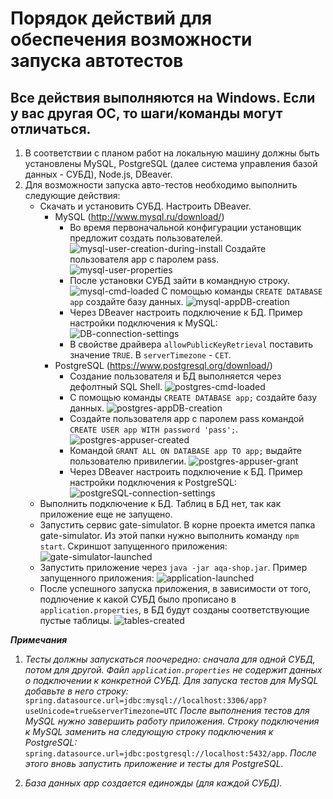 # Порядок действий для обеспечения возможности запуска автотестов
## Все действия выполняются на Windows. Если у вас другая ОС, то шаги/команды могут отличаться.

1. В соответствии с планом работ на локальную машину должны быть установлены MySQL, PostgreSQL (далее система управления базой данных - СУБД), Node.js, DBeaver.
2. Для возможности запуска авто-тестов необходимо выполнить следующие действия:
    * Скачать и установить СУБД. Настроить DBeaver.
        + MySQL (http://www.mysql.ru/download/)
            - Во время первоначальной конфигурации установщик предложит создать пользователей.
            ![mysql-user-creation-during-install](https://github.com/gruzdevni/diploma/blob/master/resources/mysql-user-creation-during-install.PNG)
            Создайте пользователя app c паролем pass.
            <br>![mysql-user-properties](https://github.com/gruzdevni/diploma/blob/master/resources/mysql-user-properties.PNG)</br>
            - После установки СУБД зайти в командную строку.
            ![mysql-cmd-loaded](https://github.com/gruzdevni/diploma/blob/master/resources/mysql-cmd-loaded.PNG)
            С помощью команды `CREATE DATABASE app` создайте базу данных.
            ![mysql-appDB-creation](https://github.com/gruzdevni/diploma/blob/master/resources/mysql-appDB-creation.PNG)
            - Через DBeaver настроить подключение к БД. Пример настройки подключения к MySQL:
            ![DB-connection-settings](https://github.com/gruzdevni/diploma/blob/master/resources/DB-connection-settings.png)
            - В свойстве драйвера `allowPublicKeyRetrieval` поставить значение `TRUE`. В `serverTimezone` - `CET`.
        + PostgreSQL (https://www.postgresql.org/download/)
            - Создание пользователя и БД выполняется через дефолтный SQL Shell.
            ![postgres-cmd-loaded](https://github.com/gruzdevni/diploma/blob/master/resources/postgres-cmd-loaded.PNG)
            - С помощью команды `CREATE DATABASE app;` создайте базу данных.
            ![postgres-appDB-creation](https://github.com/gruzdevni/diploma/blob/master/resources/postgres-appDB-creation.PNG)
            - Создайте пользователя app c паролем pass командой `CREATE USER app WITH password 'pass';`.
            ![postgres-appuser-created](https://github.com/gruzdevni/diploma/blob/master/resources/postgres-appuser-created.PNG)
            - Командой `GRANT ALL ON DATABASE app TO app;` выдайте пользователю привилегии.
            ![postgres-appuser-grant](https://github.com/gruzdevni/diploma/blob/master/resources/postgres-appuser-grant.PNG)
            - Через DBeaver настроить подключение к БД. Пример настройки подключения к PostgreSQL:
            ![postgreSQL-connection-settings](https://github.com/gruzdevni/diploma/blob/master/resources/postgreSQL-connection-settings.PNG) 
    * Выполнить подключение к БД. Таблиц в БД нет, так как приложение еще не запущено.
    * Запустить сервис gate-simulator. В корне проекта имется папка gate-simulator. Из этой папки нужно выполнить команду `npm start`.
      Скриншот запущенного приложения:
      ![gate-simulator-launched](https://github.com/gruzdevni/diploma/blob/master/resources/gate-simulator-launched.png) 
    * Запустить приложение через `java -jar aqa-shop.jar`. Пример запущенного приложения:
    ![application-launched](https://github.com/gruzdevni/diploma/blob/master/resources/application-launched.png)
    * После успешного запуска приложения, в зависимости от того, подлючение к какой СУБД было прописано в `application.properties`, в БД будут созданы соответствующие пустые таблицы.
    ![tables-created](https://github.com/gruzdevni/diploma/blob/master/resources/tables-created.png)
    
___Примечания___

1. _Тесты должны запускаться поочередно: сначала для одной СУБД, потом для другой.
Файл `application.properties` не содержит данных о подключении к конкретной СУБД.
Для запуска тестов для MySQL добавьте в него строку:_
`spring.datasource.url=jdbc:mysql://localhost:3306/app?useUnicode=true&serverTimezone=UTC`
_После выполнения тестов для MySQL нужно завершить работу приложения.
Строку подключения к MySQL заменить на следующую строку подключения к PostgreSQL:_
`spring.datasource.url=jdbc:postgresql://localhost:5432/app`.
_После этого вновь запустить приложение и тесты для PostgreSQL._

1. _База данных app создается единожды (для каждой СУБД)._